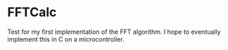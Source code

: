 # FFTCalc
Test for my first implementation of the FFT algorithm. I hope to eventually implement this in C on a microcontroller.
